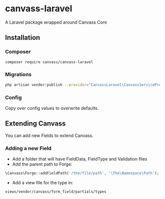 # canvass-laravel
A Laravel package wrapped around Canvass Core

## Installation

### Composer
```bash
composer require canvass/canvass-laravel
```

### Migrations
```bash
php artisan vendor:publish --provider="CanvassLaravel\CanvassServiceProvider" --tag="migrations"
```

### Config
Copy over config values to overwrite defaults.


## Extending Canvass
You can add new Fields to extend Canvass.

### Adding a new Field
- Add a folder that will have FieldData, FieldType and Validation files
- Add the parent path to Forge:
```php
\Canvass\Forge::addFieldPath('/the/file/path', '\The\Namespace\Path');
```
- Add a view file for the type in:
 ```
 views/vendor/canvass/form_field/partials/types
```
